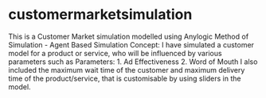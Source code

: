# customermarketsimulation
This is a Customer Market simulation modelled using Anylogic
Method of Simulation - Agent Based Simulation
Concept: I have simulated a customer model for a product or service, who will be influenced by various parameters such as 
          Parameters: 
            1. Ad Effectiveness
            2. Word of Mouth
I also included the maximum wait time of the customer and maximum delivery time of the product/service, that is customisable by using sliders in the model. 
